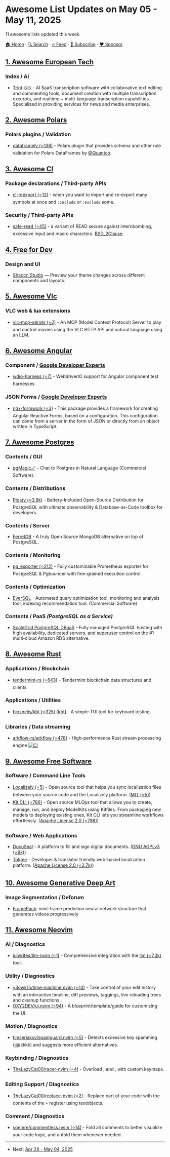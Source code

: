 # Awesome List Updates on May 05 - May 11, 2025

11 awesome lists updated this week.

[🏠 Home](/README.md) · [🔍 Search](https://www.trackawesomelist.com/search/) · [🔥 Feed](https://www.trackawesomelist.com/week/rss.xml) · [📮 Subscribe](https://trackawesomelist.us17.list-manage.com/subscribe?u=d2f0117aa829c83a63ec63c2f&id=36a103854c) · [❤️  Sponsor](https://github.com/sponsors/theowenyoung)



## [1. Awesome European Tech](/content/uscneps/Awesome-European-Tech/week/README.md)

### Index / AI

*   [Trint](https://trint.com/) 🇬🇧 - AI SaaS transcription software with collaborative text editing and commenting tools, document creation with multiple transcription excerpts, and realtime + multi-language transcription capabilities. Specialized in providing services for news and media enterprises.

## [2. Awesome Polars](/content/ddotta/awesome-polars/week/README.md)

### Polars plugins / Validation

*   [dataframely (⭐139)](https://github.com/Quantco/dataframely) - Polars plugin that provides schema and other rule validation for Polars DataFrames by [@Quantco](https://github.com/Quantco).

## [3. Awesome Cl](/content/CodyReichert/awesome-cl/week/README.md)

### Package declarations / Third-party APIs

*   [cl-reexport (⭐12)](https://github.com/takagi/cl-reexport) - when you want to import and re-export many symbols at once and `:include` or `:exclude` some.

### Security / Third-party APIs

*   [safe-read (⭐45)](https://github.com/phoe/safe-read) - a variant of READ secure against internbombing, excessive input and macro characters. [BSD\_2Clause](https://directory.fsf.org/wiki/License:BSD_2Clause).

## [4. Free for Dev](/content/ripienaar/free-for-dev/week/README.md)

### Design and UI

*   [Shadcn Studio](https://shadcnstudio.com/theme-editor) — Preview your theme changes across different components and layouts.

## [5. Awesome Vlc](/content/mfkl/awesome-vlc/week/README.md)

### VLC web & lua extensions

*   [vlc-mcp-server (⭐2)](https://github.com/piebro/vlc-mcp-server) -  An MCP (Model Context Protocol) Server to play and control movies using the VLC HTTP API and natural language using an LLM.

## [6. Awesome Angular](/content/PatrickJS/awesome-angular/week/README.md)

### Component / [Google Developer Experts](https://developers.google.com/experts/all/technology/web-technologies)

*   [wdio-harness (⭐7)](https://github.com/badisi/wdio-harness) - WebdriverIO support for Angular component test harnesses.

### JSON Forms / [Google Developer Experts](https://developers.google.com/experts/all/technology/web-technologies)

*   [ngx-formwork (⭐3)](https://github.com/TheNordicOne/ngx-formwork) - This package provides a framework for creating Angular Reactive Forms, based on a configuration. This configuration can come from a server in the form of JSON or directly from an object written in TypeScript.

## [7. Awesome Postgres](/content/dhamaniasad/awesome-postgres/week/README.md)

### Contents / GUI

*   [pgMagic🪄](https://pgmagic.app/?ref=awesomepostgres) - Chat to Postgres in Natural Language (Commercial Software).

### Contents / Distributions

*   [Pigsty (⭐3.9k)](https://github.com/Vonng/pigsty) - Battery-Included Open-Source Distribution for PostgreSQL with ultimate observability & Database-as-Code toolbox for developers.

### Contents / Server

*   [FerretDB](https://www.ferretdb.io) - A truly Open Source MongoDB alternative on top of PostgreSQL.

### Contents / Monitoring

*   [pg\_exporter (⭐212)](https://github.com/Vonng/pg_exporter) - Fully customizable Prometheus exporter for PostgreSQL & Pgbouncer with fine-grained execution control.

### Contents / Optimization

*   [EverSQL](https://www.eversql.com/) - Automated query optimization tool, monitoring and analysis tool, indexing recommendation tool. (Commercial Software)

### Contents / PaaS *(PostgreSQL as a Service)*

*   [ScaleGrid PostgreSQL DBaaS](https://scalegrid.io/postgresql.html) - Fully managed PostgreSQL hosting with high availability, dedicated servers, and superuser control on the #1 multi-cloud Amazon RDS alternative.

## [8. Awesome Rust](/content/rust-unofficial/awesome-rust/week/README.md)

### Applications / Blockchain

*   [tendermint-rs (⭐643)](https://github.com/cometbft/tendermint-rs) - Tendermint blockchain data structures and clients

### Applications / Utilities

*   [bloznelis/kbt (⭐325)](https://github.com/bloznelis/kbt) \[[kbt](https://crates.io/crates/kbt)] - A simple TUI tool for keyboard testing.

### Libraries / Data streaming

*   [arkflow-rs/arkflow (⭐478)](https://github.com/arkflow-rs/arkflow) - High-performance Rust stream processing engine [![CI](https://github.com/arkflow-rs/arkflow/actions/workflows/rust.yml/badge.svg?branch=main)](https://github.com/arkflow-rs/arkflow/actions)

## [9. Awesome Free Software](/content/johnjago/awesome-free-software/week/README.md)

### Software / Command Line Tools

*   [Localizely (⭐5)](https://github.com/localizely/localizely-cli) - Open source tool that helps you sync localization files between your source code and the Localizely platform. ([MIT (⭐5)](https://github.com/localizely/localizely-cli/blob/main/LICENSE))
*   [Kit CLI (⭐786)](https://github.com/jozu-ai/kitops?tab=readme-ov-file) - Open source MLOps tool that allows you to create, manage, run, and deploy ModelKits using Kitfiles. From packaging new models to deploying existing ones, Kit CLI lets you streamline workflows effortlessly. ([Apache License 2.0 (⭐786)](https://github.com/jozu-ai/kitops/blob/main/LICENSE))

### Software / Web Applications

*   [DocuSeal](https://www.docuseal.co/) - A platform to fill and sign digital documents. ([GNU AGPLv3 (⭐9k)](https://github.com/docusealco/docuseal/blob/master/LICENSE))
*   [Tolgee](https://tolgee.io) - Developer & translator friendly web-based localization platform. ([Apache License 2.0 (⭐2.7k)](https://github.com/tolgee/tolgee-platform/blob/main/LICENSE))

## [10. Awesome Generative Deep Art](/content/filipecalegario/awesome-generative-deep-art/week/README.md)

### Image Segmentation / Deforum

*   [FramePack](https://www.framepack.video/): next-frame prediction neural network structure that generates videos progressively

## [11. Awesome Neovim](/content/rockerBOO/awesome-neovim/week/README.md)

### AI / Diagnostics

*   [julwrites/llm-nvim (⭐1)](https://github.com/julwrites/llm-nvim) - Comprehensive integration with the [llm (⭐7.3k)](https://github.com/simonw/llm) tool.

### Utility / Diagnostics

*   [y3owk1n/time-machine.nvim (⭐13)](https://github.com/y3owk1n/time-machine.nvim) - Take control of your edit history with an interactive timeline, diff previews, taggings, live reloading trees and cleanup functions.
*   [OXY2DEV/ui.nvim (⭐94)](https://github.com/OXY2DEV/ui.nvim) - A blueprint/template/guide for customizing the UI.

### Motion / Diagnostics

*   [timseriakov/spamguard.nvim (⭐5)](https://github.com/timseriakov/spamguard.nvim) - Detects excessive key spamming (jjjj/kkkk) and suggests more efficient alternatives.

### Keybinding / Diagnostics

*   [TheLazyCat00/racer-nvim (⭐4)](https://github.com/TheLazyCat00/racer-nvim) - Overload ; and , with custom keymaps.

### Editing Support / Diagnostics

*   [TheLazyCat00/replace-nvim (⭐2)](https://github.com/TheLazyCat00/replace-nvim) - Replace part of your code with the contents of the `+` register using textobjects.

### Comment / Diagnostics

*   [soemre/commentless.nvim (⭐14)](https://github.com/soemre/commentless.nvim) - Fold all comments to better visualize your code logic, and unfold them whenever needed.

---

- Next: [Apr 28 - May 04, 2025](/content/2025/17/README.md)